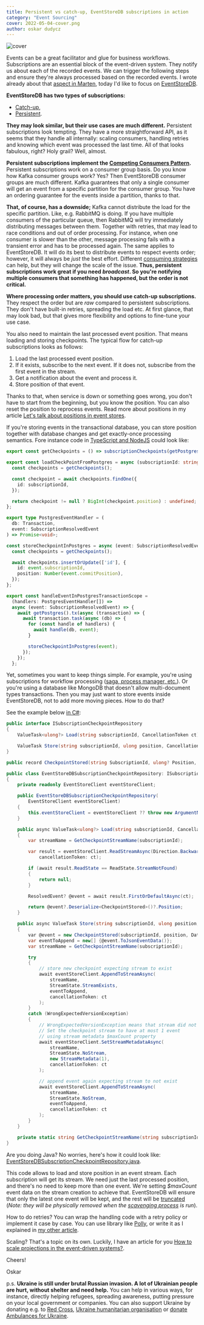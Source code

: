 ```yaml
---
title: Persistent vs catch-up, EventStoreDB subscriptions in action
category: "Event Sourcing"
cover: 2022-05-04-cover.png
author: oskar dudycz
---
```


![cover](2022-05-04-cover.png)

Events can be a great facilitator and glue for business workflows. Subscriptions are an essential block of the event-driven system. They notify us about each of the recorded events. We can trigger the following steps and ensure they're always processed based on the recorded events. I wrote already about that [aspect in Marten](/pl/integrating_Marten/), today I'd like to focus on [EventStoreDB](https://developers.eventstore.com).

**EventStoreDB has two types of subscriptions:**
- [Catch-up](https://developers.eventstore.com/clients/grpc/subscriptions.html),
- [Persistent](https://developers.eventstore.com/server/v21.10/persistent-subscriptions.html).

**They may look similar, but their use cases are much different.** Persistent subscriptions look tempting. They have a more straightforward API, as it seems that they handle all internally: scaling consumers, handling retries and knowing which event was processed the last time. All of that looks fabulous, right? Holy grail? Well, almost. 

**Persistent subscriptions implement the [Competing Consumers Pattern](https://docs.microsoft.com/en-us/azure/architecture/patterns/competing-consumers).** Persistent subscriptions work on a consumer group basis. Do you know how Kafka consumer groups work? Yes? Then EventStoreDB consumer groups are much different. Kafka guarantees that only a single consumer will get an event from a specific partition for the consumer group. You have an ordering guarantee for the events inside a partition, thanks to that. 

**That, of course, has a downside;** Kafka cannot distribute the load for the specific partition. Like, e.g. RabbitMQ is doing. If you have multiple consumers of the particular queue, then RabbitMQ will try immediately distributing messages between them. Together with retries, that may lead to race conditions and out of order processing. For instance, when one consumer is slower than the other, message processing fails with a transient error and has to be processed again. The same applies to EventStoreDB. It will do its best to distribute events to respect events order; however, it will always be _just_ the best effort. Different [consuming strategies](https://developers.eventstore.com/server/v21.10/persistent-subscriptions.html#consumer-strategies) can help, but they will change the scale of the issue. **Thus, persistent subscriptions work great if you need _broadcast_. So you're notifying multiple consumers that something has happened, but the order is not critical.**

**Where processing order matters, you should use catch-up subscriptions.** They respect the order but are _raw_ compared to persistent subscriptions. They don't have built-in retries, spreading the load etc. At first glance, that may look bad, but that gives more flexibility and options to fine-tune your use case. 

You also need to maintain the last processed event position. That means loading and storing checkpoints. The typical flow for catch-up subscriptions looks as follows:

1. Load the last processed event position.
2. If it exists, subscribe to the next event. If it does not, subscribe from the first event in the stream.
3. Get a notification about the event and process it.
4. Store position of that event.

Thanks to that, when service is down or something goes wrong, you don't have to start from the beginning, but you know the position. You can also reset the position to reprocess events. Read more about positions in my article [Let's talk about positions in event stores](/pl/lets_talk_about_positions_in_event_stores/).

If you're storing events in the transactional database, you can store position together with database changes and get exactly-once processing semantics. Fore instance code in [TypeScript and NodeJS](https://github.com/oskardudycz/EventSourcing.NodeJS/pull/19) could look like:

```typescript
export const getCheckpoints = () => subscriptionCheckpoints(getPostgres());

export const loadCheckPointFromPostgres = async (subscriptionId: string) => {
  const checkpoints = getCheckpoints();

  const checkpoint = await checkpoints.findOne({
    id: subscriptionId,
  });

  return checkpoint != null ? BigInt(checkpoint.position) : undefined;
};

export type PostgresEventHandler = (
  db: Transaction,
  event: SubscriptionResolvedEvent
) => Promise<void>;

const storeCheckpointInPostgres = async (event: SubscriptionResolvedEvent) => {
  const checkpoints = getCheckpoints();

  await checkpoints.insertOrUpdate(['id'], {
    id: event.subscriptionId,
    position: Number(event.commitPosition),
  });
};

export const handleEventInPostgresTransactionScope =
  (handlers: PostgresEventHandler[]) =>
  async (event: SubscriptionResolvedEvent) => {
    await getPostgres().tx(async (transaction) => {
      await transaction.task(async (db) => {
        for (const handle of handlers) {
          await handle(db, event);
        }

        storeCheckpointInPostgres(event);
      });
    });
  };
```

Yet, sometimes you want to keep things simple. For example, you're using subscriptions for workflow processing ([saga, process manager, etc.](/pl/saga_process_manager_distributed_transactions/)). Or you're using a database like MongoDB that doesn't allow multi-document types transactions. Then you may just want to store events inside EventStoreDB, not to add more moving pieces. How to do that?

See the example below [in C#](https://github.com/oskardudycz/EventSourcing.NetCore/blob/main/Core.EventStoreDB/Subscriptions/EventStoreDBSubscriptionCheckpointRepository.cs):

```csharp
public interface ISubscriptionCheckpointRepository
{
    ValueTask<ulong?> Load(string subscriptionId, CancellationToken ct);

    ValueTask Store(string subscriptionId, ulong position, CancellationToken ct);
}

public record CheckpointStored(string SubscriptionId, ulong? Position, DateTime CheckpointedAt);

public class EventStoreDBSubscriptionCheckpointRepository: ISubscriptionCheckpointRepository
{
    private readonly EventStoreClient eventStoreClient;

    public EventStoreDBSubscriptionCheckpointRepository(
        EventStoreClient eventStoreClient)
    {
        this.eventStoreClient = eventStoreClient ?? throw new ArgumentNullException(nameof(eventStoreClient));
    }

    public async ValueTask<ulong?> Load(string subscriptionId, CancellationToken ct)
    {
        var streamName = GetCheckpointStreamName(subscriptionId);

        var result = eventStoreClient.ReadStreamAsync(Direction.Backwards, streamName, StreamPosition.End, 1,
            cancellationToken: ct);

        if (await result.ReadState == ReadState.StreamNotFound)
        {
            return null;
        }

        ResolvedEvent? @event = await result.FirstOrDefaultAsync(ct);

        return @event?.Deserialize<CheckpointStored>()?.Position;
    }

    public async ValueTask Store(string subscriptionId, ulong position, CancellationToken ct)
    {
        var @event = new CheckpointStored(subscriptionId, position, DateTime.UtcNow);
        var eventToAppend = new[] {@event.ToJsonEventData()};
        var streamName = GetCheckpointStreamName(subscriptionId);

        try
        {
            // store new checkpoint expecting stream to exist
            await eventStoreClient.AppendToStreamAsync(
                streamName,
                StreamState.StreamExists,
                eventToAppend,
                cancellationToken: ct
            );
        }
        catch (WrongExpectedVersionException)
        {
            // WrongExpectedVersionException means that stream did not exist
            // Set the checkpoint stream to have at most 1 event
            // using stream metadata $maxCount property
            await eventStoreClient.SetStreamMetadataAsync(
                streamName,
                StreamState.NoStream,
                new StreamMetadata(1),
                cancellationToken: ct
            );

            // append event again expecting stream to not exist
            await eventStoreClient.AppendToStreamAsync(
                streamName,
                StreamState.NoStream,
                eventToAppend,
                cancellationToken: ct
            );
        }
    }

    private static string GetCheckpointStreamName(string subscriptionId) => $"checkpoint_{subscriptionId}";
}
```

Are you doing Java? No worries, here's how it could look like: [EventStoreDBSubscriptionCheckpointRepository.java](https://github.com/oskardudycz/EventSourcing.JVM/blob/main/samples/event-sourcing-esdb-simple/src/main/java/io/eventdriven/ecommerce/core/subscriptions/EventStoreDBSubscriptionCheckpointRepository.java).

This code allows to load and store position in an event stream. Each subscription will get its stream. We need just the last processed position, and there's no need to keep more than one event. We're setting _$maxCount_ event data on the stream creation to achieve that. EventStoreDB will ensure that only the latest one event will be kept, and the rest will be [truncated](https://developers.eventstore.com/server/v21.10/streams.html#deleting-streams-and-events) (_Note: they will be physically removed when the [scavenging process](https://developers.eventstore.com/server/v21.10/operations.html#scavenging-events) is run_).

How to do retries? You can wrap the handling code with a retry policy or implement it case by case. You can use library like [Polly](https://github.com/App-vNext/Polly), or write it as I explained in [my other article](/pl/long_polling_and_eventual_consistency/).

Scaling? That's a topic on its own. Luckily, I have an article for you [How to scale projections in the event-driven systems?](/pl/how_to_scale_projections_in_the_event_driven_systems/).

Cheers!

Oskar

p.s. **Ukraine is still under brutal Russian invasion. A lot of Ukrainian people are hurt, without shelter and need help.** You can help in various ways, for instance, directly helping refugees, spreading awareness, putting pressure on your local government or companies. You can also support Ukraine by donating e.g. to [Red Cross](https://www.icrc.org/en/donate/ukraine), [Ukraine humanitarian organisation](https://savelife.in.ua/en/donate/) or [donate Ambulances for Ukraine](https://www.gofundme.com/f/help-to-save-the-lives-of-civilians-in-a-war-zone).
